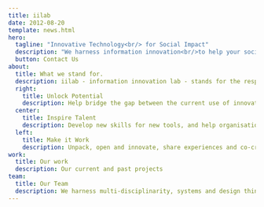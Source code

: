 ```yaml
---
title: iilab
date: 2012-08-20
template: news.html
hero:
  tagline: "Innovative Technology<br/> for Social Impact"
  description: "We harness information innovation<br/>to help your social good initiatives<br/> improve their human impact"
  button: Contact Us
about:
  title: What we stand for.
  description: iilab - information innovation lab - stands for the respect and development of fundamental rights of communities everywhere around the world. We empower the social economy with innovation and technology.
  right:
    title: Unlock Potential
    description: Help bridge the gap between the current use of innovation and technology and their potential to create social impact.
  center:
    title: Inspire Talent
    description: Develop new skills for new tools, and help organisations and individuals shift their perspective and harness complex information ecosystems.
  left:
    title: Make it Work
    description: Unpack, open and innovate, share experiences and co-create sustainable social impact; 
work:
  title: Our work
  description: Our current and past projects
team:
  title: Our Team
  description: We harness multi-disciplinarity, systems and design thinking to create services and products that improve the lives of citizens.
---
```

